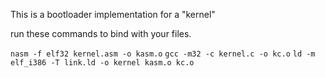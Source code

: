 This is a bootloader implementation for a "kernel"

run these commands to bind with your files.

```nasm -f elf32 kernel.asm -o kasm.o```
```gcc -m32 -c kernel.c -o kc.o```
```ld -m elf_i386 -T link.ld -o kernel kasm.o kc.o```
